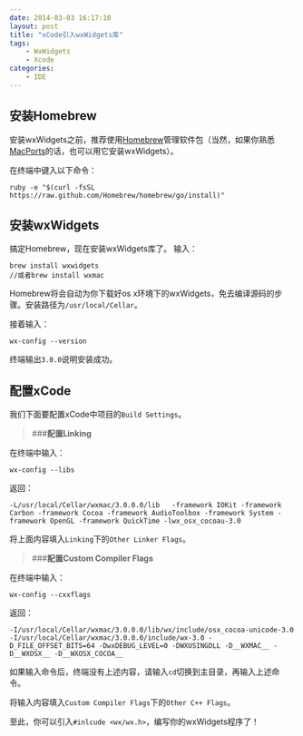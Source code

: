 ```yaml
---
date: 2014-03-03 16:17:10
layout: post
title: "xCode引入wxWidgets库"
tags:
    - WxWidgets
    - Xcode
categories:
    - IDE
---
```


安装Homebrew
------------
安装wxWidgets之前，推荐使用[Homebrew](http://brew.sh/index_zh-cn.html)管理软件包（当然，如果你熟悉[MacPorts](http://www.macports.org/)的话，也可以用它安装wxWidgets）。

在终端中键入以下命令：

	ruby -e "$(curl -fsSL https://raw.github.com/Homebrew/homebrew/go/install)"
	
安装wxWidgets
-------------
搞定Homebrew，现在安装wxWidgets库了。
输入：

	brew install wxwidgets
	//或者brew install wxmac

Homebrew将会自动为你下载好os x环境下的wxWidgets，免去编译源码的步骤。安装路径为`/usr/local/Cellar`。

接着输入：

	wx-config --version
	
终端输出`3.0.0`说明安装成功。

配置xCode
---------
我们下面要配置xCode中项目的`Build Settings`。

>###**配置Linking**

在终端中输入：

	wx-config --libs

返回：

	-L/usr/local/Cellar/wxmac/3.0.0.0/lib   -framework IOKit -framework Carbon -framework Cocoa -framework AudioToolbox -framework System -framework OpenGL -framework QuickTime -lwx_osx_cocoau-3.0 

将上面内容填入`Linking`下的`Other Linker Flags`。

>###**配置Custom Compiler Flags**

在终端中输入：

	wx-config --cxxflags

返回：
	
	-I/usr/local/Cellar/wxmac/3.0.0.0/lib/wx/include/osx_cocoa-unicode-3.0 -I/usr/local/Cellar/wxmac/3.0.0.0/include/wx-3.0 -D_FILE_OFFSET_BITS=64 -DwxDEBUG_LEVEL=0 -DWXUSINGDLL -D__WXMAC__ -D__WXOSX__ -D__WXOSX_COCOA__ 
	
如果输入命令后，终端没有上述内容，请输入`cd`切换到主目录，再输入上述命令。

将输入内容填入`Custom Compiler Flags`下的`Other C++ Flags`。

至此，你可以引入`#inlcude <wx/wx.h>`，编写你的wxWidgets程序了！
